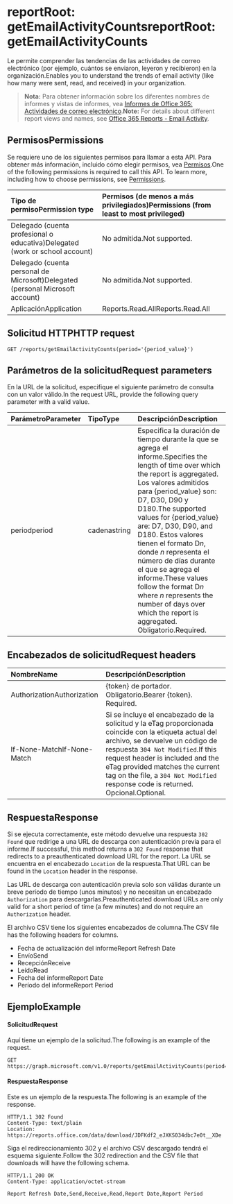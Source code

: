 # <a name="reportroot-getemailactivitycounts"></a><span data-ttu-id="04ebf-101">reportRoot: getEmailActivityCounts</span><span class="sxs-lookup"><span data-stu-id="04ebf-101">reportRoot: getEmailActivityCounts</span></span>

<span data-ttu-id="04ebf-102">Le permite comprender las tendencias de las actividades de correo electrónico (por ejemplo, cuántos se enviaron, leyeron y recibieron) en la organización.</span><span class="sxs-lookup"><span data-stu-id="04ebf-102">Enables you to understand the trends of email activity (like how many were sent, read, and received) in your organization.</span></span>

> <span data-ttu-id="04ebf-103">**Nota:** Para obtener información sobre los diferentes nombres de informes y vistas de informes, vea [Informes de Office 365: Actividades de correo electrónico](https://support.office.com/client/Email-activity-1cbe2c00-ca65-4fb9-9663-1bbfa58ebe44).</span><span class="sxs-lookup"><span data-stu-id="04ebf-103">**Note:** For details about different report views and names, see [Office 365 Reports - Email Activity](https://support.office.com/client/Email-activity-1cbe2c00-ca65-4fb9-9663-1bbfa58ebe44).</span></span>

## <a name="permissions"></a><span data-ttu-id="04ebf-104">Permisos</span><span class="sxs-lookup"><span data-stu-id="04ebf-104">Permissions</span></span>

<span data-ttu-id="04ebf-p101">Se requiere uno de los siguientes permisos para llamar a esta API. Para obtener más información, incluido cómo elegir permisos, vea [Permisos](../../../concepts/permissions_reference.md).</span><span class="sxs-lookup"><span data-stu-id="04ebf-p101">One of the following permissions is required to call this API. To learn more, including how to choose permissions, see [Permissions](../../../concepts/permissions_reference.md).</span></span>

| <span data-ttu-id="04ebf-107">Tipo de permiso</span><span class="sxs-lookup"><span data-stu-id="04ebf-107">Permission type</span></span>                        | <span data-ttu-id="04ebf-108">Permisos (de menos a más privilegiados)</span><span class="sxs-lookup"><span data-stu-id="04ebf-108">Permissions (from least to most privileged)</span></span> |
| :------------------------------------- | :--------------------------------------- |
| <span data-ttu-id="04ebf-109">Delegado (cuenta profesional o educativa)</span><span class="sxs-lookup"><span data-stu-id="04ebf-109">Delegated (work or school account)</span></span>     | <span data-ttu-id="04ebf-110">No admitida.</span><span class="sxs-lookup"><span data-stu-id="04ebf-110">Not supported.</span></span>                           |
| <span data-ttu-id="04ebf-111">Delegado (cuenta personal de Microsoft)</span><span class="sxs-lookup"><span data-stu-id="04ebf-111">Delegated (personal Microsoft account)</span></span> | <span data-ttu-id="04ebf-112">No admitida.</span><span class="sxs-lookup"><span data-stu-id="04ebf-112">Not supported.</span></span>                           |
| <span data-ttu-id="04ebf-113">Aplicación</span><span class="sxs-lookup"><span data-stu-id="04ebf-113">Application</span></span>                            | <span data-ttu-id="04ebf-114">Reports.Read.All</span><span class="sxs-lookup"><span data-stu-id="04ebf-114">Reports.Read.All</span></span>                         |

## <a name="http-request"></a><span data-ttu-id="04ebf-115">Solicitud HTTP</span><span class="sxs-lookup"><span data-stu-id="04ebf-115">HTTP request</span></span>

<!-- { "blockType": "ignored" } --> 

```http
GET /reports/getEmailActivityCounts(period='{period_value}')
```

## <a name="request-parameters"></a><span data-ttu-id="04ebf-116">Parámetros de la solicitud</span><span class="sxs-lookup"><span data-stu-id="04ebf-116">Request parameters</span></span>

<span data-ttu-id="04ebf-117">En la URL de la solicitud, especifique el siguiente parámetro de consulta con un valor válido.</span><span class="sxs-lookup"><span data-stu-id="04ebf-117">In the request URL, provide the following query parameter with a valid value.</span></span>

| <span data-ttu-id="04ebf-118">Parámetro</span><span class="sxs-lookup"><span data-stu-id="04ebf-118">Parameter</span></span> | <span data-ttu-id="04ebf-119">Tipo</span><span class="sxs-lookup"><span data-stu-id="04ebf-119">Type</span></span>   | <span data-ttu-id="04ebf-120">Descripción</span><span class="sxs-lookup"><span data-stu-id="04ebf-120">Description</span></span>                              |
| :-------- | :----- | :--------------------------------------- |
| <span data-ttu-id="04ebf-121">period</span><span class="sxs-lookup"><span data-stu-id="04ebf-121">period</span></span>    | <span data-ttu-id="04ebf-122">cadena</span><span class="sxs-lookup"><span data-stu-id="04ebf-122">string</span></span> | <span data-ttu-id="04ebf-123">Especifica la duración de tiempo durante la que se agrega el informe.</span><span class="sxs-lookup"><span data-stu-id="04ebf-123">Specifies the length of time over which the report is aggregated.</span></span> <span data-ttu-id="04ebf-124">Los valores admitidos para {period_value} son: D7, D30, D90 y D180.</span><span class="sxs-lookup"><span data-stu-id="04ebf-124">The supported values for {period_value} are: D7, D30, D90, and D180.</span></span> <span data-ttu-id="04ebf-125">Estos valores tienen el formato D*n*, donde *n* representa el número de días durante el que se agrega el informe.</span><span class="sxs-lookup"><span data-stu-id="04ebf-125">These values follow the format D*n* where *n* represents the number of days over which the report is aggregated.</span></span> <span data-ttu-id="04ebf-126">Obligatorio.</span><span class="sxs-lookup"><span data-stu-id="04ebf-126">Required.</span></span> |

## <a name="request-headers"></a><span data-ttu-id="04ebf-127">Encabezados de solicitud</span><span class="sxs-lookup"><span data-stu-id="04ebf-127">Request headers</span></span>

| <span data-ttu-id="04ebf-128">Nombre</span><span class="sxs-lookup"><span data-stu-id="04ebf-128">Name</span></span>          | <span data-ttu-id="04ebf-129">Descripción</span><span class="sxs-lookup"><span data-stu-id="04ebf-129">Description</span></span>                              |
| :------------ | :--------------------------------------- |
| <span data-ttu-id="04ebf-130">Authorization</span><span class="sxs-lookup"><span data-stu-id="04ebf-130">Authorization</span></span> | <span data-ttu-id="04ebf-p103">{token} de portador. Obligatorio.</span><span class="sxs-lookup"><span data-stu-id="04ebf-p103">Bearer {token}. Required.</span></span>                |
| <span data-ttu-id="04ebf-133">If-None-Match</span><span class="sxs-lookup"><span data-stu-id="04ebf-133">If-None-Match</span></span> | <span data-ttu-id="04ebf-134">Si se incluye el encabezado de la solicitud y la eTag proporcionada coincide con la etiqueta actual del archivo, se devuelve un código de respuesta `304 Not Modified`.</span><span class="sxs-lookup"><span data-stu-id="04ebf-134">If this request header is included and the eTag provided matches the current tag on the file, a `304 Not Modified` response code is returned.</span></span> <span data-ttu-id="04ebf-135">Opcional.</span><span class="sxs-lookup"><span data-stu-id="04ebf-135">Optional.</span></span> |

## <a name="response"></a><span data-ttu-id="04ebf-136">Respuesta</span><span class="sxs-lookup"><span data-stu-id="04ebf-136">Response</span></span>

<span data-ttu-id="04ebf-137">Si se ejecuta correctamente, este método devuelve una respuesta `302 Found` que redirige a una URL de descarga con autenticación previa para el informe.</span><span class="sxs-lookup"><span data-stu-id="04ebf-137">If successful, this method returns a `302 Found` response that redirects to a preauthenticated download URL for the report.</span></span> <span data-ttu-id="04ebf-138">La URL se encuentra en el encabezado `Location` de la respuesta.</span><span class="sxs-lookup"><span data-stu-id="04ebf-138">That URL can be found in the `Location` header in the response.</span></span>

<span data-ttu-id="04ebf-139">Las URL de descarga con autenticación previa solo son válidas durante un breve período de tiempo (unos minutos) y no necesitan un encabezado `Authorization` para descargarlas.</span><span class="sxs-lookup"><span data-stu-id="04ebf-139">Preauthenticated download URLs are only valid for a short period of time (a few minutes) and do not require an `Authorization` header.</span></span>

<span data-ttu-id="04ebf-140">El archivo CSV tiene los siguientes encabezados de columna.</span><span class="sxs-lookup"><span data-stu-id="04ebf-140">The CSV file has the following headers for columns.</span></span>

- <span data-ttu-id="04ebf-141">Fecha de actualización del informe</span><span class="sxs-lookup"><span data-stu-id="04ebf-141">Report Refresh Date</span></span>
- <span data-ttu-id="04ebf-142">Envío</span><span class="sxs-lookup"><span data-stu-id="04ebf-142">Send</span></span>
- <span data-ttu-id="04ebf-143">Recepción</span><span class="sxs-lookup"><span data-stu-id="04ebf-143">Receive</span></span>
- <span data-ttu-id="04ebf-144">Leído</span><span class="sxs-lookup"><span data-stu-id="04ebf-144">Read</span></span>
- <span data-ttu-id="04ebf-145">Fecha del informe</span><span class="sxs-lookup"><span data-stu-id="04ebf-145">Report Date</span></span>
- <span data-ttu-id="04ebf-146">Período del informe</span><span class="sxs-lookup"><span data-stu-id="04ebf-146">Report Period</span></span>

## <a name="example"></a><span data-ttu-id="04ebf-147">Ejemplo</span><span class="sxs-lookup"><span data-stu-id="04ebf-147">Example</span></span>

#### <a name="request"></a><span data-ttu-id="04ebf-148">Solicitud</span><span class="sxs-lookup"><span data-stu-id="04ebf-148">Request</span></span>

<span data-ttu-id="04ebf-149">Aquí tiene un ejemplo de la solicitud.</span><span class="sxs-lookup"><span data-stu-id="04ebf-149">The following is an example of the request.</span></span>

<!-- {
  "blockType": "request",
  "name": "reportroot_getemailactivitycounts"
}-->

```http
GET https://graph.microsoft.com/v1.0/reports/getEmailActivityCounts(period='D7')
```

#### <a name="response"></a><span data-ttu-id="04ebf-150">Respuesta</span><span class="sxs-lookup"><span data-stu-id="04ebf-150">Response</span></span>

<span data-ttu-id="04ebf-151">Este es un ejemplo de la respuesta.</span><span class="sxs-lookup"><span data-stu-id="04ebf-151">The following is an example of the response.</span></span>

<!-- { "blockType": "ignored" } --> 

```http
HTTP/1.1 302 Found
Content-Type: text/plain
Location: https://reports.office.com/data/download/JDFKdf2_eJXKS034dbc7e0t__XDe
```

<span data-ttu-id="04ebf-152">Siga el redireccionamiento 302 y el archivo CSV descargado tendrá el esquema siguiente.</span><span class="sxs-lookup"><span data-stu-id="04ebf-152">Follow the 302 redirection and the CSV file that downloads will have the following schema.</span></span>

<!-- {
  "blockType": "response",
  "truncated": true,
  "@odata.type": "stream"
} -->

```http
HTTP/1.1 200 OK
Content-Type: application/octet-stream

Report Refresh Date,Send,Receive,Read,Report Date,Report Period
```
